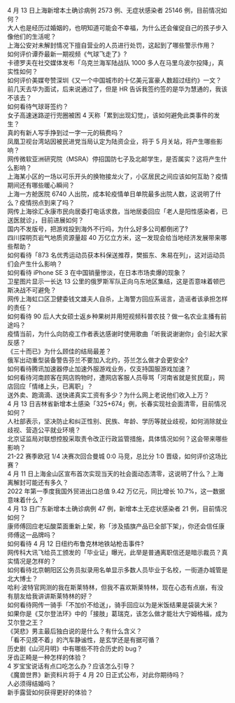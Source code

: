 4 月 13 日上海新增本土确诊病例 2573 例、无症状感染者 25146 例，目前情况如何？  
大人也是经历过婚姻的，也明知道可能会不幸福，为什么还会催促自己的孩子步入像他们的生活呢？  
上海公安对未解封情况下擅自营业的人员进行处罚，这起到了哪些警示作用？  
如何评价谭乔最新一期视频《气球飞走了》?  
卡德罗夫在社交媒体发布「乌克兰海军陆战队 1000 多人在马里乌波尔投降」，真实性如何？  
如何评价美媒夸赞深圳《又一个中国城市的十亿美元富豪人数超过纽约》一文？  
前几天去华为面试，后来说通过了，但是 HR 告诉我签约签的是华为慧通的，我该不该去？  
如何看待气球哥签约？  
女子高速迷路逆行兜圈被困 4 天称「累到出现幻觉」，该如何避免此类事件的发生？  
真的有新人写手挣到过一字一元的稿费吗？  
凤凰卫视台湾站因被民进党当局认定为陆资企业，将于 5 月关站，将产生哪些影响？  
网传微软亚洲研究院（MSRA）停招国防七子及北邮学生，是否属实？这将产生什么影响？  
上海某小区的一场以可乐开头的换物接龙火了，小区居民之间应该如何互助？疫情期间还有哪些暖心瞬间？  
上海一方舱医院 6740 人出院，成本轮疫情单日单院最多出院人数，这说明了什么？疫情拐点到来了吗？  
网传上海徐汇永康市民向居委打电话求救，当地居委回应「老人是阳性感染者，已送医就诊」，目前进展如何？  
国内不发版号，把游戏投到海外不行吗，为什么好多公司都倒闭了?  
四川探明页岩气地质资源量超 40 万亿立方米，这一发现会给当地经济发展带来哪些帮助？  
如何看待「873 名优秀运动员获本科保送推荐，樊振东、朱易在列」，这对运动员们会产生什么影响？  
如何看待 iPhone SE 3 在中国销量惨淡，在日本市场卖爆的现象？  
卫星图片显示一长达 13 公里的俄罗斯军队正向乌东地区集结，这是否意味着顿巴斯决战不可避免？  
网传上海虹口区卫健委钱文雄夫人自杀，上海警方回应系谣言，造谣者该承担怎样的责任？  
如何看待 90 后人大女硕士返乡种果树并用短视频科普农技？做一名农业主播有前途吗？  
疫情当前，为什么向防疫工作者表达感谢时使用歌曲「听我说谢谢你」会引起大家反感？  
《三十而已》为什么顾佳的结局最差？  
俄军出动重型装备警告芬兰不要加入北约，芬兰怎么做才会更安全?  
如何看待腾讯加速器停止加速外服游戏业务，仅支持国服游戏加速？  
如何看待河南顾客在网店购物时，遭网店客服人员辱骂「河南省就是贫民窟」，网店回应「情绪上头，已离职」？  
送外卖、跑滴滴、送快递真实工资有多少？为什么网上老说他们收入上万？  
4 月 13 日吉林省新增本土感染「325+674」例，长春实现社会面清零，目前情况如何？  
人社部表示，坚决防止和纠正性别、民族、年龄、学历等就业歧视，如何消除就业歧视、营造公平就业环境？  
北京证监局对联想控股采取责令改正行政监管措施，具体情况如何？这会带来哪些影响？  
21-22 赛季欧冠 1/4 决赛次回合曼城 0:0 马竞，总比分 1:0 晋级，如何评价这场比赛？  
4 月 11 日上海金山区宣布首次实现当天的社会面动态清零，这说明了什么？上海离解封可能还有多久？  
2022 年第一季度我国外贸进出口总值 9.42 万亿元，同比增长 10.7%，这一数据意味着什么？  
4 月 13 日广东新增本土确诊病例 47 例，新增本土无症状感染者 21 例，目前情况如何？  
康师傅回应老坛酸菜面重新上架，称「涉及插旗产品已全部下架」，你还会信任康师傅这一品牌吗？  
如何看待 4 月 12 日纽约布鲁克林地铁站枪击事件?  
网传科大讯飞给员工颁发的「毕业证」曝光，此举是普通离职信还是暗示裁员？真实情况是怎样的？  
如何看待北京朝阳区公务员拟录用名单显示多数人员毕业于名校，一街道办城管是北大博士？  
哈利·波特官网测的我在斯莱特林，但我不喜欢斯莱特林，现在心态有点崩，有没有朋友给我讲讲斯莱特林的好？  
如何看待网传一骑手「不加价不给送」，骑手回应以为是米饭结果是袋装大米？  
如果你是《艾尔登法环》中的「接肢」葛瑞克，该怎么做才能壮大宁姆格福，成为艾尔登之王？  
《哭悲》男主最后独白说的是什么？有什么含义？  
「看不见摸不着」的汽车静谧性，是玄学还是有据可循？  
历史剧《山河月明》中有哪些不符合历史的 bug？  
牙齿正畸是一种怎样的体验？  
4 岁宝宝说话有点口吃怎么办？应该怎么引导？  
《魔兽世界》新资料片将于 4 月 20 日正式公布，对此你期待吗？  
人必须得结婚吗？  
新手露营如何获得更好的体验？  
